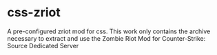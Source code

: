 # css-zriot
A pre-configured zriot mod for css. This work only contains the archive necessary to extract and use the Zombie Riot Mod for Counter-Strike: Source Dedicated Server
